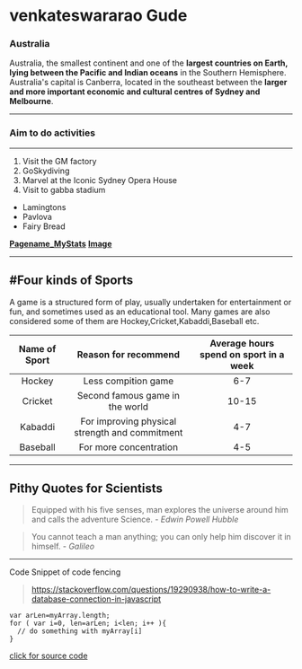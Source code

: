 # venkateswararao Gude
### Australia 
Australia, the smallest continent and one of the **largest countries on Earth, lying between the Pacific and Indian oceans** in the Southern Hemisphere. Australia's capital is Canberra, located in the southeast between the **larger and more important economic and cultural centres of Sydney and Melbourne**.

---
### Aim to do activities ###
---
1. Visit the GM factory
2. GoSkydiving
3. Marvel at the Iconic Sydney Opera House
4. Visit to gabba stadium
* Lamingtons
* Pavlova
* Fairy Bread

**[Pagename_MyStats](MyStats.md)**
**[Image](Pic.png)**

---
#Four kinds of Sports
---

A game is a structured form of play, usually undertaken for entertainment or fun, and sometimes used as an educational tool. Many games are also considered some of them are Hockey,Cricket,Kabaddi,Baseball etc.

|Name of Sport|Reason for recommend|Average hours spend on sport in a week| 
|:-----------:|:------------------:|:------------------------------------:|
|Hockey       |Less compition game |     6-7                                |
|Cricket      |Second famous game in the world| 10-15                           |
|Kabaddi      |For improving physical strength and commitment| 4-7                      |
|Baseball     |For more concentration|            4-5                      |      

---
Pithy Quotes for Scientists
---

>Equipped with his five senses, man explores the universe around him and calls the adventure Science. - *Edwin Powell Hubble*

>You cannot teach a man anything; you can only help him discover it in himself. - *Galileo*

---
Code Snippet of code fencing

> https://stackoverflow.com/questions/19290938/how-to-write-a-database-connection-in-javascript

```
var arLen=myArray.length;
for ( var i=0, len=arLen; i<len; i++ ){
  // do something with myArray[i]
}
```
[click for source code](https://css-tricks.com/snippets/javascript/loop-without-wasteful-lookup/)
